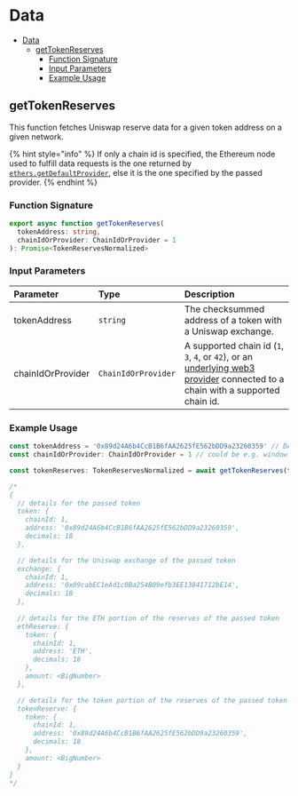 # Data

- [Data](#data)
  - [getTokenReserves](#gettokenreserves)
    - [Function Signature](#function-signature)
    - [Input Parameters](#input-parameters)
    - [Example Usage](#example-usage)

## getTokenReserves

This function fetches Uniswap reserve data for a given token address on a given network.

{% hint style="info" %}
If only a chain id is specified, the Ethereum node used to fulfill data requests is the one returned by [`ethers.getDefaultProvider`](https://docs.ethers.io/ethers.js/html/api-providers.html#connecting-to-ethereum), else it is the one specified by the passed provider.
{% endhint %}

### Function Signature

```typescript
export async function getTokenReserves(
  tokenAddress: string,
  chainIdOrProvider: ChainIdOrProvider = 1
): Promise<TokenReservesNormalized>
```

### Input Parameters

| Parameter         | Type                | Description                                                                                                                                                                                                                          |
| :---------------- | :------------------ | :----------------------------------------------------------------------------------------------------------------------------------------------------------------------------------------------------------------------------------- |
| tokenAddress      | `string`            | The checksummed address of a token with a Uniswap exchange.                                                                                                                                                                          |
| chainIdOrProvider | `ChainIdOrProvider` | A supported chain id (`1`, `3`, `4`, or `42`), or an [underlying web3 provider](https://docs.ethers.io/ethers.js/html/api-providers.html#web3provider-inherits-from-jsonrpcprovider) connected to a chain with a supported chain id. |

### Example Usage

```typescript
const tokenAddress = '0x89d24A6b4CcB1B6fAA2625fE562bDD9a23260359' // DAI Mainnet
const chainIdOrProvider: ChainIdOrProvider = 1 // could be e.g. window.ethereum instead

const tokenReserves: TokenReservesNormalized = await getTokenReserves(tokenAddress, chainIdOrProvider)

/*
{
  // details for the passed token
  token: {
    chainId: 1,
    address: '0x89d24A6b4CcB1B6fAA2625fE562bDD9a23260359',
    decimals: 18
  },

  // details for the Uniswap exchange of the passed token
  exchange: {
    chainId: 1,
    address: '0x09cabEC1eAd1c0Ba254B09efb3EE13841712bE14',
    decimals: 18
  },
  
  // details for the ETH portion of the reserves of the passed token
  ethReserve: {
    token: {
      chainId: 1,
      address: 'ETH',
      decimals: 18
    },
    amount: <BigNumber>
  },

  // details for the token portion of the reserves of the passed token
  tokenReserve: {
    token: {
      chainId: 1,
      address: '0x89d24A6b4CcB1B6fAA2625fE562bDD9a23260359',
      decimals: 18
    },
    amount: <BigNumber>
  }
}
*/
```
